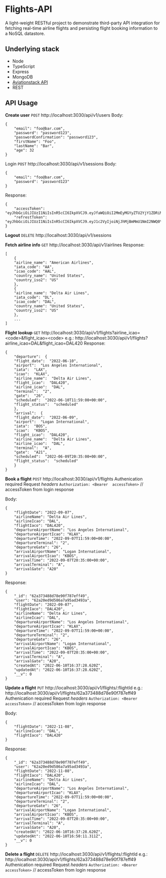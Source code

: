 # Flights-API

 
A light-weight RESTful project to demonstrate third-party API integration for fetching real-time airline flights and persisting flight booking information to a NoSQL datastore.

  
## Underlying stack
 - Node
 - TypeScript
 - Express
 - MongoDB
 - [Aviationstack API](https://aviationstack.com/documentation)
 - REST

 
## API Usage

**Create user**
`POST` http://localhost:3030/api/v1/users
Body:

    {
	    "email": "foo@bar.com",
	    "password": "password123",
	    "passwordConfirmation": "password123",
	    "firstName": "Foo",
	    "lastName": "Bar",
	    "age": 32
    }

Login
`POST` http://localhost:3030/api/v1/sessions
Body:

    {
	    "email": "foo@bar.com",
	    "password": "password123"
    }

Response:

    {
	    "accessToken": "eyJhbGciOiJIUzI1NiIsInR5cCI6IkpXVCJ9.eyJfaWQiOiI2MmEyMGYyZTU2YjY1ZDRiMDY0YzhlOGMiLCJlbWFpbCI6ImZvbzhAdGVzdC5jb20iLCJmaXJzdE5hbWUiOiJCdWNrIiwibGFzdE5hbWUiOiJHb28iLCJhZ2UiOjQ1LCJjcmVhdGVkQXQiOiIyMDIyLTA2LTA5VDE1OjE4OjA2LjI2NFoiLCJ1cGRhdGVkQXQiOiIyMDIyLTA2LTA5VDE1OjE4OjA2LjI2NFoiLCJfX3YiOjAsInNlc3Npb24iOiI2MmEzNzMzMThkNzhlOTBmNzg3ZWZmNDUiLCJpYXQiOjE2NTQ4NzkwMjUsImV4cCI6MTY1NDg5MzQyNX0.KzHfZdZkxn3EngpjVsU7i5jfVL_BCqLdxNySSxko4IM",
	    "refrestToken": "eyJhbGciOiJIUzI1NiIsInR5cCI6IkpXVCJ9.eyJ1c2VyIjoiNjJhMjBmMmU1NmI2NWQ0YjA2NGM4ZThjIiwidmFsaWQiOnRydWUsInVzZXJBZ2VudCI6IlBvc3RtYW5SdW50aW1lLzcuMjguNCIsIl9pZCI6IjYyYTM3MzMxOGQ3OGU5MGY3ODdlZmY0NSIsImNyZWF0ZWRBdCI6IjIwMjItMDYtMTBUMTY6Mzc6MDUuODYxWiIsInVwZGF0ZWRBdCI6IjIwMjItMDYtMTBUMTY6Mzc6MDUuODYxWiIsIl9fdiI6MCwiaWF0IjoxNjU0ODc5MDI1LCJleHAiOjE2ODY0MzY2MjV9.KOjIMe6nZuTeZivs8CBuBgNvz0LEBk6TRhlAR8JXeR8"
    }

**Logout**
`DELETE` http://localhost:3030/api/v1/sessions

**Fetch airline info**
`GET` http://localhost:3030/api/v1/airlines
Response:

    [
	    {
	    "airline_name": "American Airlines",
	    "iata_code": "AA",
	    "icao_code": "AAL",
	    "country_name": "United States",
	    "country_iso2": "US"
	    },
	    {
	    "airline_name": "Delta Air Lines",
	    "iata_code": "DL",
	    "icao_code": "DAL",
	    "country_name": "United States",
	    "country_iso2": "US"
	    },
	    ...
    ]

**Flight lookup**
`GET` http://localhost:3030/api/v1/flights?airline_icao=\<code\>&flight_icao=\<code\>
e.g.: http://localhost:3030/api/v1/flights?airline_icao=DAL&flight_icao=DAL420
Response:

    {
	    "departure":  {
	    "flight_date":  "2022-06-10",
	    "airport":  "Los Angeles International",
	    "iata":  "LAX",
	    "icao":  "KLAX",
	    "airline_name":  "Delta Air Lines",
	    "flight_icao":  "DAL420",
	    "airline_icao":  "DAL",
	    "terminal":  "2",
	    "gate":  "26",
	    "scheduled":  "2022-06-10T11:59:00+00:00",
	    "flight_status":  "scheduled"
	    },
	    "arrival":  {
	    "flight_date":  "2022-06-09",
	    "airport":  "Logan International",
	    "iata":  "BOS",
	    "icao":  "KBOS",
	    "flight_icao":  "DAL420",
	    "airline_name":  "Delta Air Lines",
	    "airline_icao":  "DAL",
	    "terminal":  "A",
	    "gate":  "A21",
	    "scheduled":  "2022-06-09T20:35:00+00:00",
	    "flight_status":  "scheduled"
	    }
    }

**Book a flight**
`POST` http://localhost:3030/api/v1/flights
Authenication required
Request *headers*
`Authorization: <Bearer  accessToken>` // accessToken from login response

Body:

    {
	    "flightDate": "2022-09-07",
	    "airlineName": "Delta Air Lines",
	    "airlineIcao": "DAL",
	    "flightIaco": "DAL420",
	    "departureAirportName": "Los Angeles International",
	    "departureAirportIcao": "KLAX",
	    "departureTime": "2022-09-07T11:59:00+00:00",
	    "departureTerminal": "2",
	    "departureGate": "26",
	    "arrivalAirportName": "Logan International",
	    "arrivalAirportIcao": "KBOS",
	    "arrivalTime": "2022-09-07T20:35:00+00:00",
	    "arrivalTerminal": "A",
	    "arrivalGate": "A20"
    }

Response:

    {
	    "_id": "62a373488d78e90f787eff49",
	    "user": "62a20ed9d586a7a95ad3493a",
	    "flightDate": "2022-09-07",
	    "flightIaco": "DAL420",
	    "airlineName": "Delta Air Lines",
	    "airlineIcao": "DAL",
	    "departureAirportName": "Los Angeles International",
	    "departureAirportIcao": "KLAX",
	    "departureTime": "2022-09-07T11:59:00+00:00",
	    "departureTerminal": "2",
	    "departureGate": "26",
	    "arrivalAirportName": "Logan International",
	    "arrivalAirportIcao": "KBOS",
	    "arrivalTime": "2022-09-07T20:35:00+00:00",
	    "arrivalTerminal": "A",
	    "arrivalGate": "A20",
	    "createdAt": "2022-06-10T16:37:28.620Z",
	    "updatedAt": "2022-06-10T16:37:28.620Z",
	    "__v": 0
    }

**Update a flight**
`PUT` http://localhost:3030/api/v1/flights/:flightId
e.g.: http://localhost:3030/api/v1/flights/62a373488d78e90f787eff49
Authenication required
Request *headers*
`Authorization: <Bearer  accessToken>` // accessToken from login response

Body:

    {
	    "flightDate": "2022-11-08",
	    "airlineIcao": "DAL",
	    "flightIaco": "DAL420"
    }

Response:

    {
	    "_id": "62a373488d78e90f787eff49",
	    "user": "62a20ed9d586a7a95ad3493a",
	    "flightDate": "2022-11-08",
	    "flightIaco": "DAL420",
	    "airlineName": "Delta Air Lines",
	    "airlineIcao": "DAL",
	    "departureAirportName": "Los Angeles International",
	    "departureAirportIcao": "KLAX",
	    "departureTime": "2022-09-07T11:59:00+00:00",
	    "departureTerminal": "2",
	    "departureGate": "26",
	    "arrivalAirportName": "Logan International",
	    "arrivalAirportIcao": "KBOS",
	    "arrivalTime": "2022-09-07T20:35:00+00:00",
	    "arrivalTerminal": "A",
	    "arrivalGate": "A20",
	    "createdAt": "2022-06-10T16:37:28.620Z",
	    "updatedAt": "2022-06-10T16:50:11.311Z",
	    "__v": 0
    }

**Delete a flight**
`DELETE` http://localhost:3030/api/v1/flights/:flightId
e.g.: http://localhost:3030/api/v1/flights/62a373488d78e90f787eff49
Authenication required
Request *headers*
`Authorization: <Bearer  accessToken>` // accessToken from login response